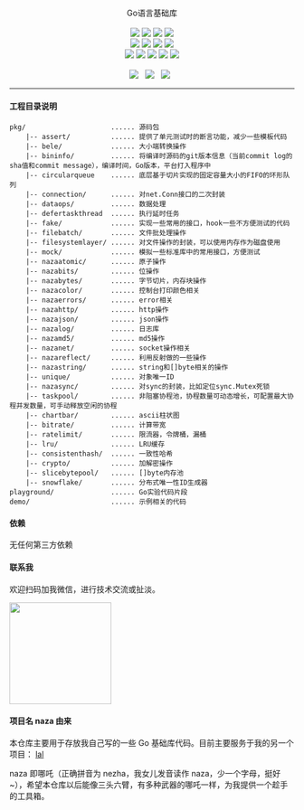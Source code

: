<p align="center">
<br>
Go语言基础库
<br><br>
<a title="TravisCI" target="_blank" href="https://www.travis-ci.org/q191201771/naza"><img src="https://www.travis-ci.org/q191201771/naza.svg?branch=master"></a>
<a title="codecov" target="_blank" href="https://codecov.io/gh/q191201771/naza"><img src="https://codecov.io/gh/q191201771/naza/branch/master/graph/badge.svg?style=flat-square"></a>
<a title="goreportcard" target="_blank" href="https://goreportcard.com/report/github.com/q191201771/naza"><img src="https://goreportcard.com/badge/github.com/q191201771/naza?style=flat-square"></a>
<a title="sourcegraph" target="_blank" href="https://sourcegraph.com/github.com/q191201771/naza"><img src="https://sourcegraph.com/github.com/q191201771/naza/-/badge.svg"></a>
<br>
<a title="codeline" target="_blank" href="https://github.com/q191201771/naza"><img src="https://sloc.xyz/github/q191201771/naza/?category=code"></a>
<a title="license" target="_blank" href="https://github.com/q191201771/naza/blob/master/LICENSE"><img src="https://img.shields.io/badge/license-MIT-brightgreen.svg?style=flat-square"></a>
<a title="lastcommit" target="_blank" href="https://github.com/q191201771/naza/commits/master"><img src="https://img.shields.io/github/commit-activity/m/q191201771/naza.svg?style=flat-square"></a>
<a title="commitactivity" target="_blank" href="https://github.com/q191201771/naza/graphs/commit-activity"><img src="https://img.shields.io/github/last-commit/q191201771/naza.svg?style=flat-square"></a>
<br>
<a title="pr" target="_blank" href="https://github.com/q191201771/naza/pulls"><img src="https://img.shields.io/github/issues-pr-closed/q191201771/naza.svg?style=flat-square&color=FF9966"></a>
<a title="hits" target="_blank" href="https://github.com/q191201771/naza"><img src="https://hits.b3log.org/q191201771/naza.svg?style=flat-square"></a>
<a title="language" target="_blank" href="https://github.com/q191201771/naza"><img src="https://img.shields.io/github/languages/count/q191201771/naza.svg?style=flat-square"></a>
<a title="toplanguage" target="_blank" href="https://github.com/q191201771/naza"><img src="https://img.shields.io/github/languages/top/q191201771/naza.svg?style=flat-square"></a>
<a title="godoc" target="_blank" href="https://godoc.org/github.com/q191201771/naza"><img src="http://img.shields.io/badge/godoc-reference-5272B4.svg?style=flat-square"></a>
<br><br>
<a title="watcher" target="_blank" href="https://github.com/q191201771/naza/watchers"><img src="https://img.shields.io/github/watchers/q191201771/naza.svg?label=Watchers&style=social"></a>&nbsp;&nbsp;
<a title="star" target="_blank" href="https://github.com/q191201771/naza/stargazers"><img src="https://img.shields.io/github/stars/q191201771/naza.svg?label=Stars&style=social"></a>&nbsp;&nbsp;
<a title="fork" target="_blank" href="https://github.com/q191201771/naza/network/members"><img src="https://img.shields.io/github/forks/q191201771/naza.svg?label=Forks&style=social"></a>&nbsp;&nbsp;
</p>

---

#### 工程目录说明

```
pkg/                     ...... 源码包
    |-- assert/          ...... 提供了单元测试时的断言功能，减少一些模板代码
    |-- bele/            ...... 大小端转换操作
    |-- bininfo/         ...... 将编译时源码的git版本信息（当前commit log的sha值和commit message），编译时间，Go版本，平台打入程序中
    |-- circularqueue    ...... 底层基于切片实现的固定容量大小的FIFO的环形队列
    |-- connection/      ...... 对net.Conn接口的二次封装
    |-- dataops/         ...... 数据处理
    |-- defertaskthread  ...... 执行延时任务
    |-- fake/            ...... 实现一些常用的接口，hook一些不方便测试的代码
    |-- filebatch/       ...... 文件批处理操作
    |-- filesystemlayer/ ...... 对文件操作的封装，可以使用内存作为磁盘使用
    |-- mock/            ...... 模拟一些标准库中的常用接口，方便测试
    |-- nazaatomic/      ...... 原子操作
    |-- nazabits/        ...... 位操作
    |-- nazabytes/       ...... 字节切片，内存块操作
    |-- nazacolor/       ...... 控制台打印颜色相关
    |-- nazaerrors/      ...... error相关
    |-- nazahttp/        ...... http操作
    |-- nazajson/        ...... json操作
    |-- nazalog/         ...... 日志库
    |-- nazamd5/         ...... md5操作
    |-- nazanet/         ...... socket操作相关
    |-- nazareflect/     ...... 利用反射做的一些操作
    |-- nazastring/      ...... string和[]byte相关的操作
    |-- unique/          ...... 对象唯一ID
    |-- nazasync/        ...... 对sync的封装，比如定位sync.Mutex死锁
    |-- taskpool/        ...... 非阻塞协程池，协程数量可动态增长，可配置最大协程并发数量，可手动释放空闲的协程
    |-- chartbar/        ...... ascii柱状图
    |-- bitrate/         ...... 计算带宽
    |-- ratelimit/       ...... 限流器，令牌桶，漏桶
    |-- lru/             ...... LRU缓存
    |-- consistenthash/  ...... 一致性哈希
    |-- crypto/          ...... 加解密操作
    |-- slicebytepool/   ...... []byte内存池
    |-- snowflake/       ...... 分布式唯一性ID生成器
playground/              ...... Go实验代码片段
demo/                    ...... 示例相关的代码
```

#### 依赖

无任何第三方依赖

#### 联系我

欢迎扫码加我微信，进行技术交流或扯淡。

<img src="https://pengrl.com/images/yoko_vx.jpeg" width="180" height="180" />

#### 项目名 naza 由来

本仓库主要用于存放我自己写的一些 Go 基础库代码。目前主要服务于我的另一个项目： [lal](https:////github.com/q191201771/lal)

naza 即哪吒（正确拼音为 nezha，我女儿发音读作 naza，少一个字母，挺好~），希望本仓库以后能像三头六臂，有多种武器的哪吒一样，为我提供一个趁手的工具箱。

